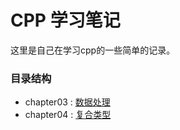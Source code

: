# CPP 学习笔记

这里是自己在学习cpp的一些简单的记录。

### 目录结构

- chapter03 : [数据处理](https://github.com/jiaozhu/cppnote/tree/master/chapter03)
- chapter04 : [复合类型](https://github.com/jiaozhu/cppnote/tree/master/chapter04)
